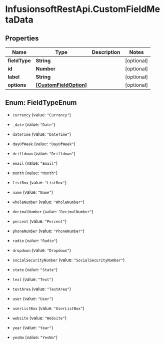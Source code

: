 # InfusionsoftRestApi.CustomFieldMetaData

## Properties
Name | Type | Description | Notes
------------ | ------------- | ------------- | -------------
**fieldType** | **String** |  | [optional] 
**id** | **Number** |  | [optional] 
**label** | **String** |  | [optional] 
**options** | [**[CustomFieldOption]**](CustomFieldOption.md) |  | [optional] 


<a name="FieldTypeEnum"></a>
## Enum: FieldTypeEnum


* `currency` (value: `"Currency"`)

* `_date` (value: `"Date"`)

* `dateTime` (value: `"DateTime"`)

* `dayOfWeek` (value: `"DayOfWeek"`)

* `drilldown` (value: `"Drilldown"`)

* `email` (value: `"Email"`)

* `month` (value: `"Month"`)

* `listBox` (value: `"ListBox"`)

* `name` (value: `"Name"`)

* `wholeNumber` (value: `"WholeNumber"`)

* `decimalNumber` (value: `"DecimalNumber"`)

* `percent` (value: `"Percent"`)

* `phoneNumber` (value: `"PhoneNumber"`)

* `radio` (value: `"Radio"`)

* `dropdown` (value: `"Dropdown"`)

* `socialSecurityNumber` (value: `"SocialSecurityNumber"`)

* `state` (value: `"State"`)

* `text` (value: `"Text"`)

* `textArea` (value: `"TextArea"`)

* `user` (value: `"User"`)

* `userListBox` (value: `"UserListBox"`)

* `website` (value: `"Website"`)

* `year` (value: `"Year"`)

* `yesNo` (value: `"YesNo"`)





